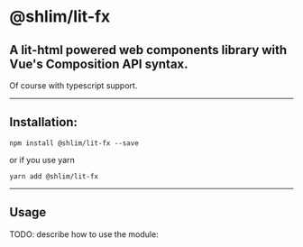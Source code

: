 @shlim/lit-fx
===================

## A lit-html powered web components library with Vue's Composition API syntax.
Of course with typescript support.

------------------
## Installation:

`npm install @shlim/lit-fx --save`

or if you use yarn

`yarn add @shlim/lit-fx`

--------
## Usage

TODO: describe how to use the module:
